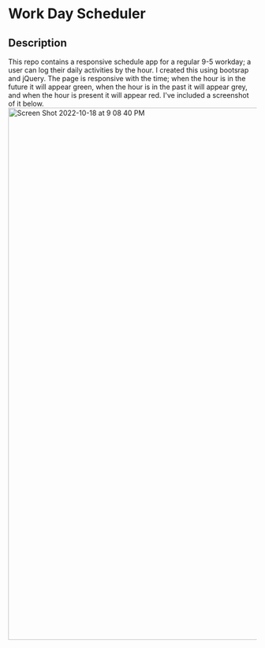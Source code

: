# Work Day Scheduler

## Description
This repo contains a responsive schedule app for a regular 9-5 workday; a user can log their daily activities by the hour. I created this using bootsrap and jQuery. The page is responsive with the time; when the hour is in the future it will appear green, when the hour is in the past it will appear grey, and when the hour is present it will appear red. I've included a screenshot of it below. <img width="1080" alt="Screen Shot 2022-10-18 at 9 08 40 PM" src="https://user-images.githubusercontent.com/112656003/196573675-2b11af28-5a2d-4c2f-89a9-54e0526b5975.png">
